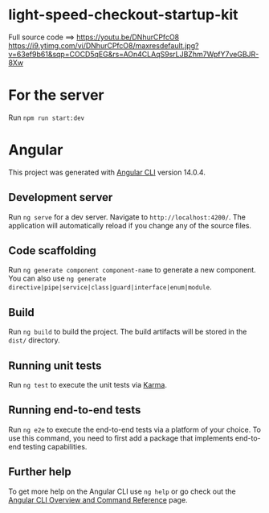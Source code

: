 # light-speed-checkout-startup-kit
Full source code ==> https://youtu.be/DNhurCPfcO8 
https://i9.ytimg.com/vi/DNhurCPfcO8/maxresdefault.jpg?v=63ef9b61&sqp=COCD5qEG&rs=AOn4CLAqS9srLJBZhm7WpfY7veGBJR-8Xw

# For the server 

Run `npm run start:dev` 

# Angular

This project was generated with [Angular CLI](https://github.com/angular/angular-cli) version 14.0.4.

## Development server

Run `ng serve` for a dev server. Navigate to `http://localhost:4200/`. The application will automatically reload if you change any of the source files.

## Code scaffolding

Run `ng generate component component-name` to generate a new component. You can also use `ng generate directive|pipe|service|class|guard|interface|enum|module`.

## Build

Run `ng build` to build the project. The build artifacts will be stored in the `dist/` directory.

## Running unit tests

Run `ng test` to execute the unit tests via [Karma](https://karma-runner.github.io).

## Running end-to-end tests

Run `ng e2e` to execute the end-to-end tests via a platform of your choice. To use this command, you need to first add a package that implements end-to-end testing capabilities.

## Further help

To get more help on the Angular CLI use `ng help` or go check out the [Angular CLI Overview and Command Reference](https://angular.io/cli) page.
